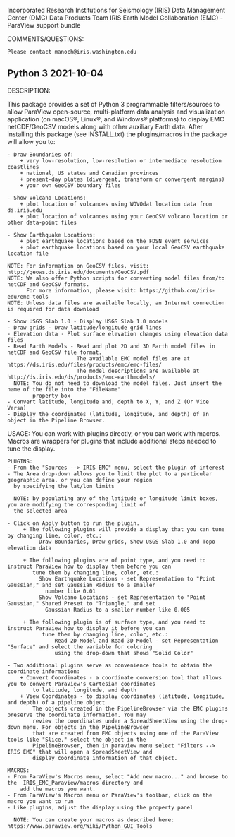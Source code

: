  
Incorporated Research Institutions for Seismology (IRIS)
Data Management Center (DMC)
Data Products Team
IRIS Earth Model Collaboration (EMC) - ParaView support bundle

COMMENTS/QUESTIONS:

    Please contact manoch@iris.washington.edu

Python 3
2021-10-04
------------------------------------------------------------------------------------------------------------------------

 DESCRIPTION:

 This package provides a set of Python 3 programmable filters/sources to allow ParaView open-source, multi-platform data 
 analysis and visualization application (on macOS®, Linux®, and Windows® platforms) to display EMC netCDF/GeoCSV models 
 along with other auxiliary Earth data.  After installing this package (see INSTALL.txt) the plugins/macros in the 
 package will allow you to:

    - Draw Boundaries of:
        + very low-resolution, low-resolution or intermediate resolution coastlines
        + national, US states and Canadian provinces 
        + present-day plates (divergent, transform or convergent margins)
        + your own GeoCSV boundary files

    - Show Volcano Locations:
        + plot location of volcanoes using WOVOdat location data from ds.iris.edu
        + plot location of volcanoes using your GeoCSV volcano location or other data-point files

    - Show Earthquake Locations:
        + plot earthquake locations based on the FDSN event services
        + plot earthquake locations based on your local GeoCSV earthquake location file
 
    NOTE: For information on GeoCSV files, visit: http://geows.ds.iris.edu/documents/GeoCSV.pdf
    NOTE: We also offer Python scripts for converting model files from/to netCDF and GeoCSV formats.
          For more information, please visit: https://github.com/iris-edu/emc-tools
    NOTE: Unless data files are available locally, an Internet connection is required for data download
  
    - Show USGS Slab 1.0 - Display USGS Slab 1.0 models 
    - Draw grids - Draw latitude/longitude grid lines
    - Elevation data - Plot surface elevation changes using elevation data files 
    - Read Earth Models - Read and plot 2D and 3D Earth model files in netCDF and GeoCSV file format. 
                          The available EMC model files are at https://ds.iris.edu/files/products/emc/emc-files/
                          The model descriptions are available at http://ds.iris.edu/ds/products/emc-earthmodels/
      NOTE: You do not need to download the model files. Just insert the name of the file into the "FileName" 
            property box
    - Convert latitude, longitude and, depth to X, Y, and Z (Or Vice Versa) 
    - Display the coordinates (latitude, longitude, and depth) of an object in the Pipeline Browser.


 USAGE:
    You can work with plugins directly, or you can work with macros. Macros are wrappers for plugins that include 
    additional steps needed to tune the display. 

    PLUGINS:
    - From the "Sources --> IRIS EMC" menu, select the plugin of interest
    - The Area drop-down allows you to limit the plot to a particular geographic area, or you can define your region 
      by specifying the lat/lon limits

      NOTE: by populating any of the latitude or longitude limit boxes, you are modifying the corresponding limit of 
      the selected area

    - Click on Apply button to run the plugin. 
         + The following plugins will provide a display that you can tune by changing line, color, etc.:
              Draw Boundaries, Draw grids, Show USGS Slab 1.0 and Topo elevation data

         + The following plugins are of point type, and you need to instruct ParaView how to display them before you can 
            tune them by changing line, color, etc.:
              Show Earthquake Locations - set Representation to "Point Gaussian," and set Gaussian Radius to a smaller 
                number like 0.01
              Show Volcano Locations - set Representation to "Point Gaussian," Shared Preset to "Triangle," and set 
                Gaussian Radius to a smaller number like 0.005
              
         + The following plugin is of surface type, and you need to instruct ParaView how to display it before you can 
               tune them by changing line, color, etc.:
                   Read 2D Model and Read 3D Model - set Representation "Surface" and select the variable for coloring 
                   using the drop-down that shows "Solid Color"

    - Two additional plugins serve as convenience tools to obtain the coordinate information:
        + Convert Coordinates - a coordinate conversion tool that allows you to convert ParaView's Cartesian coordinates 
            to latitude, longitude, and depth
        + View Coordinates - to display coordinates (latitude, longitude, and depth) of a pipeline object 
            The objects created in the PipelineBrowser via the EMC plugins preserve the coordinate information. You may 
            review the coordinates under a SpreadSheetView using the drop-down menu. For objects in the PipelineBrowser 
            that are created from EMC objects using one of the ParaView tools like "Slice," select the object in the 
            PipelineBrowser, then in paraview menu select "Filters --> IRIS EMC" that will open a SpreadSheetView and 
            display coordinate information of that object.

    MACROS:
    - From ParaView's Macros menu, select "Add new macro..." and browse to the  IRIS_EMC_Paraview/macros directory and 
        add the macros you want.
    - From ParaView's Macros menu or ParaView's toolbar, click on the macro you want to run
    - Like plugins, adjust the display using the property panel

      NOTE: You can create your macros as described here: https://www.paraview.org/Wiki/Python_GUI_Tools
 
